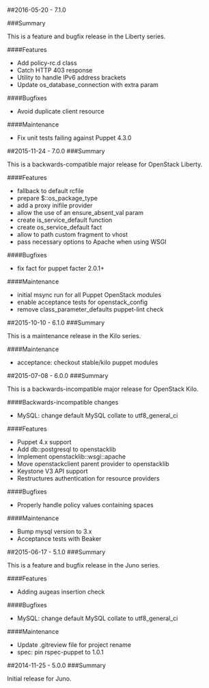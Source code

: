 ##2016-05-20 - 7.1.0

###Summary

This is a feature and bugfix release in the Liberty series.

####Features

- Add policy-rc.d class
- Catch HTTP 403 response
- Utility to handle IPv6 address brackets
- Update os_database_connection with extra param

####Bugfixes

- Avoid duplicate client resource

####Maintenance

- Fix unit tests failing against Puppet 4.3.0


##2015-11-24 - 7.0.0
###Summary

This is a backwards-compatible major release for OpenStack Liberty.

####Features
- fallback to default rcfile
- prepare $::os_package_type
- add a proxy inifile provider
- allow the use of an ensure_absent_val param
- create is_service_default function
- create os_service_default fact
- allow to path custom fragment to vhost
- pass necessary options to Apache when using WSGI

####Bugfixes
- fix fact for puppet facter 2.0.1+

####Maintenance
- initial msync run for all Puppet OpenStack modules
- enable acceptance tests for openstack_config
- remove class_parameter_defaults puppet-lint check

##2015-10-10 - 6.1.0
###Summary

This is a maintenance release in the Kilo series.

####Maintenance
- acceptance: checkout stable/kilo puppet modules

##2015-07-08 - 6.0.0
###Summary

This is a backwards-incompatible major release for OpenStack Kilo.

####Backwards-incompatible changes
- MySQL: change default MySQL collate to utf8_general_ci

####Features
- Puppet 4.x support
- Add db::postgresql to openstacklib
- Implement openstacklib::wsgi::apache
- Move openstackclient parent provider to openstacklib
- Keystone V3 API support
- Restructures authentication for resource providers

####Bugfixes
- Properly handle policy values containing spaces

####Maintenance
- Bump mysql version to 3.x
- Acceptance tests with Beaker

##2015-06-17 - 5.1.0
###Summary

This is a feature and bugfix release in the Juno series.

####Features
- Adding augeas insertion check

####Bugfixes
- MySQL: change default MySQL collate to utf8_general_ci

####Maintenance
- Update .gitreview file for project rename
- spec: pin rspec-puppet to 1.0.1

##2014-11-25 - 5.0.0
###Summary

Initial release for Juno.
